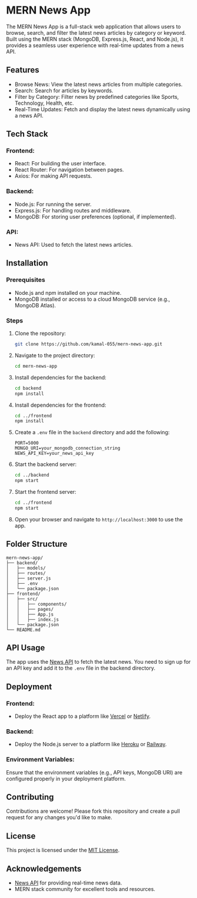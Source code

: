 # MERN News App

The MERN News App is a full-stack web application that allows users to browse, search, and filter the latest news articles by category or keyword. Built using the MERN stack (MongoDB, Express.js, React, and Node.js), it provides a seamless user experience with real-time updates from a news API.

## Features

- Browse News: View the latest news articles from multiple categories.
- Search: Search for articles by keywords.
- Filter by Category: Filter news by predefined categories like Sports, Technology, Health, etc.
- Real-Time Updates: Fetch and display the latest news dynamically using a news API.

## Tech Stack

### Frontend:
- React: For building the user interface.
- React Router: For navigation between pages.
- Axios: For making API requests.

### Backend:
- Node.js: For running the server.
- Express.js: For handling routes and middleware.
- MongoDB: For storing user preferences (optional, if implemented).

### API:
- News API: Used to fetch the latest news articles.

## Installation

### Prerequisites
- Node.js and npm installed on your machine.
- MongoDB installed or access to a cloud MongoDB service (e.g., MongoDB Atlas).

### Steps

1. Clone the repository:
   ```bash
   git clone https://github.com/kamal-055/mern-news-app.git
   ```

2. Navigate to the project directory:
   ```bash
   cd mern-news-app
   ```

3. Install dependencies for the backend:
   ```bash
   cd backend
   npm install
   ```

4. Install dependencies for the frontend:
   ```bash
   cd ../frontend
   npm install
   ```

5. Create a `.env` file in the `backend` directory and add the following:
   ```env
   PORT=5000
   MONGO_URI=your_mongodb_connection_string
   NEWS_API_KEY=your_news_api_key
   ```

6. Start the backend server:
   ```bash
   cd ../backend
   npm start
   ```

7. Start the frontend server:
   ```bash
   cd ../frontend
   npm start
   ```

8. Open your browser and navigate to `http://localhost:3000` to use the app.

## Folder Structure

```
mern-news-app/
├── backend/
│   ├── models/
│   ├── routes/
│   ├── server.js
│   ├── .env
│   └── package.json
├── frontend/
│   ├── src/
│   │   ├── components/
│   │   ├── pages/
│   │   ├── App.js
│   │   ├── index.js
│   └── package.json
└── README.md
```

## API Usage

The app uses the [News API](https://newsapi.org/) to fetch the latest news. You need to sign up for an API key and add it to the `.env` file in the backend directory.

## Deployment

### Frontend:
- Deploy the React app to a platform like [Vercel](https://vercel.com/) or [Netlify](https://www.netlify.com/).

### Backend:
- Deploy the Node.js server to a platform like [Heroku](https://www.heroku.com/) or [Railway](https://railway.app/).

### Environment Variables:
Ensure that the environment variables (e.g., API keys, MongoDB URI) are configured properly in your deployment platform.

## Contributing

Contributions are welcome! Please fork this repository and create a pull request for any changes you'd like to make.

## License

This project is licensed under the [MIT License](LICENSE).

## Acknowledgements

- [News API](https://newsapi.org/) for providing real-time news data.
- MERN stack community for excellent tools and resources.
